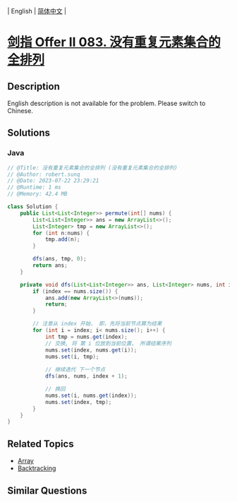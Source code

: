 
| English | [简体中文](README.md) |

# [剑指 Offer II 083. 没有重复元素集合的全排列](https://leetcode.cn//problems/VvJkup/)

## Description

<p>English description is not available for the problem. Please switch to Chinese.</p>


## Solutions


### Java

```Java
// @Title: 没有重复元素集合的全排列 (没有重复元素集合的全排列)
// @Author: robert.sunq
// @Date: 2023-07-22 23:29:21
// @Runtime: 1 ms
// @Memory: 42.4 MB

class Solution {
    public List<List<Integer>> permute(int[] nums) {
        List<List<Integer>> ans = new ArrayList<>();
        List<Integer> tmp = new ArrayList<>();
        for (int n:nums) {
            tmp.add(n);
        }

        dfs(ans, tmp, 0);
        return ans;
    }

    private void dfs(List<List<Integer>> ans, List<Integer> nums, int index) {
        if (index == nums.size()) {
            ans.add(new ArrayList<>(nums));
            return;
        }

        // 注意从 index 开始， 即，先将当前节点算为结果
        for (int i = index; i< nums.size(); i++) {
            int tmp = nums.get(index);
            // 交换, 将 第 i 位放到当前位置， 所谓结果序列
            nums.set(index, nums.get(i));
            nums.set(i, tmp);
            
            // 继续迭代 下一个节点
            dfs(ans, nums, index + 1);

            // 换回
            nums.set(i, nums.get(index));
            nums.set(index, tmp);
        }
    }
}
```



## Related Topics

- [Array](https://leetcode.cn//tag/array)
- [Backtracking](https://leetcode.cn//tag/backtracking)

## Similar Questions



